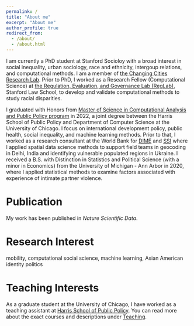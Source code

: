 ```yaml
---
permalink: /
title: "About me"
excerpt: "About me"
author_profile: true
redirect_from:
  - /about/
  - /about.html
---
```


I am currently a PhD student at Stanford Socioloy with a broad interest in social inequality, urban sociology, race and ethnicity, intergoup relations, and computational methods. I am a member of [the Changing Cities Research Lab](https://ccrl.stanford.edu/). Prior to PhD, I worked as a Research Fellow (Computational Science) at [the Regulation, Evaluation, and Governance Lab (RegLab)](https://reglab.stanford.edu/), Stanford Law School, to develop and validate computational methods to study racial disparities. 

I graduated with Honors from [Master of Science in Computational Analysis and Public Policy program](https://harris.uchicago.edu/academics/degrees/ms-computational-analysis-public-policy-mscapp) in 2022, a joint degree between the Harris School of Public Policy and Department of Computer Science at the University of Chicago. I focus on international development policy, public health, social inequality, and machine learning methods. Prior to that, I worked as a research consultant at the World Bank for [DIME](https://www.worldbank.org/en/research/dime) and [SSI](https://www.worldbank.org/en/topic/socialsustainability) where I applied spatial data science methods to support field teams in geocoding in Delhi, India and identifying vulnerable populated regions in Ukraine. I received a B.S. with Distinction in Statistics and Political Science (with a minor in Economics) from the University of Michigan - Ann Arbor in 2020, where I applied statistical methods to examine factors associated with experience of intimate partner violence.

Publication
=====

My work has been published in *Nature Scientific Data*. 

Research Interest
======
mobility, computational social science, machine learning, Asian American identity politics

Teaching Interests
======
As a graduate student at the University of Chicago, I have worked as a teaching assistant at [Harris School of Public Policy](https://harris.uchicago.edu/). You can read more about the exact courses and descriptions under [Teaching](https://qwl55.github.io/teaching/).

